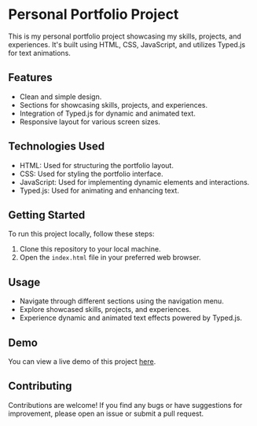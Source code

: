 # Personal Portfolio Project

This is my personal portfolio project showcasing my skills, projects, and experiences. It's built using HTML, CSS, JavaScript, and utilizes Typed.js for text animations.

## Features

- Clean and simple design.
- Sections for showcasing skills, projects, and experiences.
- Integration of Typed.js for dynamic and animated text.
- Responsive layout for various screen sizes.

## Technologies Used

- HTML: Used for structuring the portfolio layout.
- CSS: Used for styling the portfolio interface.
- JavaScript: Used for implementing dynamic elements and interactions.
- Typed.js: Used for animating and enhancing text.

## Getting Started

To run this project locally, follow these steps:

1. Clone this repository to your local machine.
2. Open the `index.html` file in your preferred web browser.

## Usage

- Navigate through different sections using the navigation menu.
- Explore showcased skills, projects, and experiences.
- Experience dynamic and animated text effects powered by Typed.js.

## Demo

You can view a live demo of this project [here](https://kamranzafar4343.github.io/portfolio/).

## Contributing

Contributions are welcome! If you find any bugs or have suggestions for improvement, please open an issue or submit a pull request.
